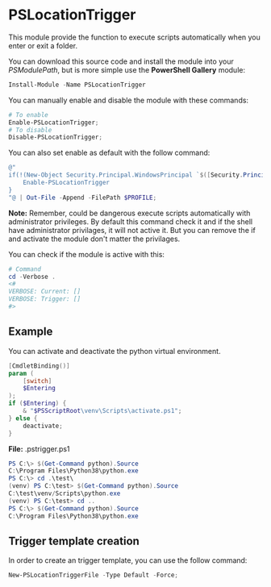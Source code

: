 # PSLocationTrigger

This module provide the function to execute scripts automatically when you enter or exit a folder.

You can download this source code and install the module into your _PSModulePath_, but is more simple use the **PowerShell Gallery** module:

```Powershell
Install-Module -Name PSLocationTrigger
```

You can manually enable and disable the module with these commands:

```Powershell
# To enable
Enable-PSLocationTrigger;
# To disable
Disable-PSLocationTrigger;
```

You can also set enable as default with the follow command:

```Powershell
@"
if(!(New-Object Security.Principal.WindowsPrincipal `$([Security.Principal.WindowsIdentity]::GetCurrent())).IsInRole([Security.Principal.WindowsBuiltinRole]::Administrator) -and `$(`$null -ne `$(Get-Module -Name PSLocationTrigger))) {
    Enable-PSLocationTrigger
}
"@ | Out-File -Append -FilePath $PROFILE;
```
**Note:** Remember, could be dangerous execute scripts automatically with administrator privileges. By default this command check it and if the shell have administrator privilages, it will not active it. But you can remove the if and activate the module don't matter the privilages.

You can check if the module is active with this:

```Powershell
# Command
cd -Verbose .
<#
VERBOSE: Current: []
VERBOSE: Trigger: []
#>
```

## Example

You can activate and deactivate the python virtual environment.

```Powershell
[CmdletBinding()]
param (
    [switch]
    $Entering
);
if ($Entering) {
    & "$PSScriptRoot\venv\Scripts\activate.ps1";
} else {
    deactivate;
}
```
**File:** .pstrigger.ps1

```Powershell
PS C:\> $(Get-Command python).Source
C:\Program Files\Python38\python.exe
PS C:\> cd .\test\
(venv) PS C:\test> $(Get-Command python).Source
C:\test\venv/Scripts\python.exe
(venv) PS C:\test> cd ..
PS C:\> $(Get-Command python).Source
C:\Program Files\Python38\python.exe
```

## Trigger template creation

In order to create an trigger template, you can use the follow command:

```Powershell
New-PSLocationTriggerFile -Type Default -Force;
```